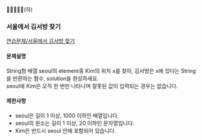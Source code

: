 🤍🖤🖤🖤🖤(하)

### 서울에서 김서방 찾기

[연습문제/서울에서 김서방 찾기](https://programmers.co.kr/learn/courses/30/lessons/12919)

#### 문제설명
String형 배열 seoul의 element중 Kim의 위치 x를 찾아, 김서방은 x에 있다는 String을 반환하는 함수, solution을 완성하세요.   
seoul에 Kim은 오직 한 번만 나타나며 잘못된 값이 입력되는 경우는 없습니다.

#### 제한사항
- seoul은 길이 1 이상, 1000 이하인 배열입니다.
- seoul의 원소는 길이 1 이상, 20 이하인 문자열입니다.
- Kim은 반드시 seoul 안에 포함되어 있습니다.
